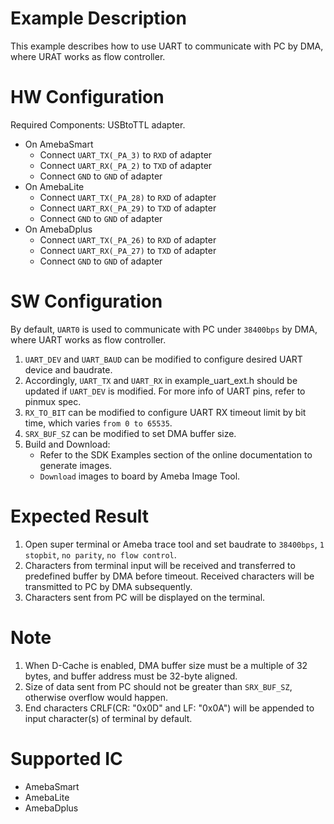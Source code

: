 # Example Description

This example describes how to use UART to communicate with PC by DMA, where URAT works as flow controller.

# HW Configuration

Required Components: USBtoTTL adapter.

* On AmebaSmart
	- Connect `UART_TX(_PA_3)` to `RXD` of adapter
	- Connect `UART_RX(_PA_2)` to `TXD` of adapter
	- Connect `GND` to `GND` of adapter
* On AmebaLite
	- Connect `UART_TX(_PA_28)` to `RXD` of adapter
	- Connect `UART_RX(_PA_29)` to `TXD` of adapter
	- Connect `GND` to `GND` of adapter
* On AmebaDplus
	- Connect `UART_TX(_PA_26)` to `RXD` of adapter
	- Connect `UART_RX(_PA_27)` to `TXD` of adapter
	- Connect `GND` to `GND` of adapter

# SW Configuration

By default, `UART0` is used to communicate with PC under `38400bps` by DMA, where UART works as flow controller.

1. `UART_DEV` and `UART_BAUD` can be modified to configure desired UART device and baudrate.
2. Accordingly, `UART_TX` and `UART_RX` in example_uart_ext.h should be updated if `UART_DEV` is modified.
   For more info of UART pins, refer to pinmux spec.
3. `RX_TO_BIT` can be modified to configure UART RX timeout limit by bit time, which varies `from 0 to 65535`.
4. `SRX_BUF_SZ` can be modified to set DMA buffer size.
5. Build and Download:
   * Refer to the SDK Examples section of the online documentation to generate images.
   * `Download` images to board by Ameba Image Tool.

# Expected Result

1. Open super terminal or Ameba trace tool and set baudrate to `38400bps`, `1 stopbit`, `no parity`, `no flow control`.
2. Characters from terminal input will be received and transferred to predefined buffer by DMA before timeout. Received characters will be transmitted to PC by DMA subsequently.
3. Characters sent from PC will be displayed on the terminal.

# Note

1. When D-Cache is enabled, DMA buffer size must be a multiple of 32 bytes, and buffer address must be 32-byte aligned.
2. Size of data sent from PC should not be greater than `SRX_BUF_SZ`, otherwise overflow would happen.
3. End characters CRLF(CR: "0x0D" and LF: "0x0A") will be appended to input character(s) of terminal by default.

# Supported IC

* AmebaSmart
* AmebaLite
* AmebaDplus
